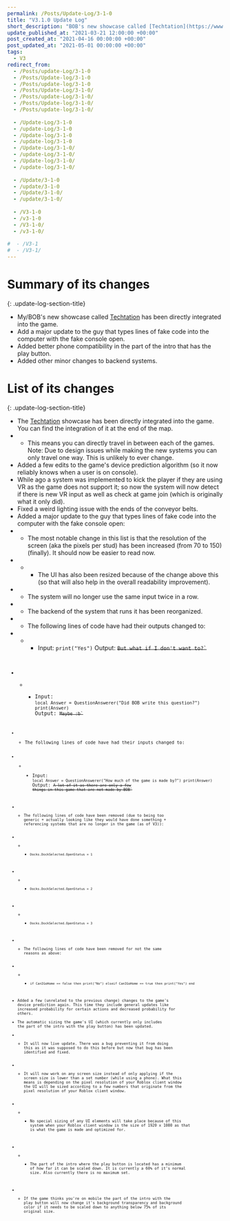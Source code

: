 ```yaml
---
permalink: /Posts/Update-Log/3-1-0
title: "V3.1.0 Update Log"
short_description: "BOB's new showcase called [Techtation](https://www.roblox.com/games/6201734639/) has been directly integrated into the game"
update_published_at: "2021-03-21 12:00:00 +00:00"
post_created_at: "2021-04-16 00:00:00 +00:00"
post_updated_at: "2021-05-01 00:00:00 +00:00"
tags:
  - V3
redirect_from:
  - /Posts/update-Log/3-1-0
  - /Posts/Update-log/3-1-0
  - /Posts/update-log/3-1-0
  - /Posts/Update-Log/3-1-0/
  - /Posts/update-Log/3-1-0/
  - /Posts/Update-log/3-1-0/
  - /Posts/update-log/3-1-0/
  
  - /Update-Log/3-1-0
  - /update-Log/3-1-0
  - /Update-log/3-1-0
  - /update-log/3-1-0
  - /Update-Log/3-1-0/
  - /update-Log/3-1-0/
  - /Update-log/3-1-0/
  - /update-log/3-1-0/
  
  - /Update/3-1-0
  - /update/3-1-0
  - /Update/3-1-0/
  - /update/3-1-0/
  
  - /V3-1-0
  - /v3-1-0
  - /V3-1-0/
  - /v3-1-0/
  
#  - /V3-1
#  - /V3-1/
---
```


# Summary of its changes
{: .update-log-section-title}

* My/BOB's new showcase called [Techtation](https://www.roblox.com/games/6201734639/) has been directly integrated into the game.
* Add a major update to the guy that types lines of fake code into the computer with the fake console open.
* Added better phone compatibility in the part of the intro that has the play button.
* Added other minor changes to backend systems.

# List of its changes
{: .update-log-section-title}

* The [Techtation](https://www.roblox.com/games/6201734639/) showcase has been directly integrated into the game. You can find the integration of it at the end of the map.
* * This means you can directly travel in between each of the games. Note: Due to design issues while making the new systems you can only travel one way. This is unlikely to ever change.
* Added a few edits to the game's device prediction algorithm (so it now reliably knows when a user is on console).
* While ago a system was implemented to kick the player if they are using VR as the game does not support it; so now the system will now detect if there is new VR input as well as check at game join (which is originally what it only did).
* Fixed a weird lighting issue with the ends of the conveyor belts.
* Added a major update to the guy that types lines of fake code into the computer with the fake console open:
* * The most notable change in this list is that the resolution of the screen (aka the pixels per stud) has been increased (from 70 to 150) (finally). It should now be easier to read now.
* * * The UI has also been resized because of the change above this (so that will also help in the overall readability improvement).
* * The system will no longer use the same input twice in a row.
* * The backend of the system that runs it has been reorganized.
* * The following lines of code have had their outputs changed to:
* * * Input: `print("Yes")`
Output: <s class="spoiler"><code>But what if I don't want to?`</s>
* * * Input: `local Answer = QuestionAnswerer("Did BOB write this question?") print(Answer)`
Output: <s class="spoiler"><code>Maybe :b`</s>
* * The following lines of code have had their inputs changed to:
* * * Input: `local Answer = QuestionAnswerer("How much of the game is made by?") print(Answer)`
Output: <s class="spoiler"><code>A lot of it as there are only a few things in this game that are not made by BOB`</s>
* * The following lines of code have been removed (due to being too generic + actually looking like they would have done something + referencing systems that are no longer in the game (as of V3)):
* * * `Docks.DockSelected.OpenStatus = 1`
* * * `Docks.DockSelected.OpenStatus = 2`
* * * `Docks.DockSelected.OpenStatus = 3`
* * The following lines of code have been removed for not the same reasons as above:
* * * `if CanIGoHome == false then print("No") elseif CanIGoHome == true then print("Yes") end`
* Added a few (unrelated to the previous change) changes to the game's device prediction again. This time they include general updates like increased probability for certain actions and decreased probability for others.
* The automatic sizing the game's UI (which currently only includes the part of the intro with the play button) has been updated.
* * It will now live update. There was a bug preventing it from doing this as it was supposed to do this before but now that bug has been identified and fixed.
* * It will now work on any screen size instead of only applying if the screen size is lower than a set number (while using a phone). What this means is depending on the pixel resolution of your Roblox client window the UI will be sized according to a few numbers that originate from the pixel resolution of your Roblox client window.
* * * No special sizing of any UI elements will take place because of this system when your Roblox client window is the size of 1920 x 1080 as that is what the game is made and optimized for.
* * * The part of the intro where the play button is located has a minimum of how far it can be scaled down. It is currently a 60% of it's normal size. Also currently there is no maximum set.
* * If the game thinks you're on mobile the part of the intro with the play button will now change it's background transparency and background color if it needs to be scaled down to anything below 75% of its original size.